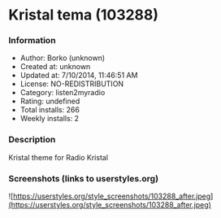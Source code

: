 # Kristal tema (103288)

### Information
- Author: Borko (unknown)
- Created at: unknown
- Updated at: 7/10/2014, 11:46:51 AM
- License: NO-REDISTRIBUTION
- Category: listen2myradio
- Rating: undefined
- Total installs: 266
- Weekly installs: 2


### Description
Kristal theme for Radio Kristal


### Screenshots (links to userstyles.org)
![https://userstyles.org/style_screenshots/103288_after.jpeg](https://userstyles.org/style_screenshots/103288_after.jpeg)


